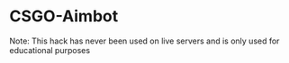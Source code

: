 # CSGO-Aimbot
Note: This hack has never been used on live servers and is only used for educational purposes
